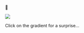 👋

[<img src="https://user-images.githubusercontent.com/96829831/177305644-abc1ed51-a0af-49cd-a2cb-8198c5318101.png">](https://www.bacqueyrisses.dev)

Click on the gradient for a surprise...
